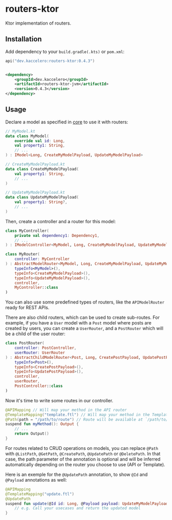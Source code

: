 # routers-ktor

Ktor implementation of routers.

## Installation

Add dependency to your `build.gradle(.kts)` or `pom.xml`:

```kotlin
api("dev.kaccelero:routers-ktor:0.4.3")
```

```xml

<dependency>
    <groupId>dev.kaccelero</groupId>
    <artifactId>routers-ktor-jvm</artifactId>
    <version>0.4.3</version>
</dependency>
```

## Usage

Declare a model as specified in [core](../core/README.md) to use it with routers:

```kotlin
// MyModel.kt
data class MyModel(
    override val id: Long,
    val property1: String,
    // ...
) : IModel<Long, CreateMyModelPayload, UpdateMyModelPayload>
```

```kotlin
// CreateMyModelPayload.kt
data class CreateMyModelPayload(
    val property1: String,
    // ...
)
```

```kotlin
// UpdateMyModelPayload.kt
data class UpdateMyModelPayload(
    val property1: String?,
    // ...
)
```

Then, create a controller and a router for this model:

```kotlin
class MyController(
    private val dependency1: Dependency1,
    // ...
) : IModelController<MyModel, Long, CreateMyModelPayload, UpdateMyModelPayload>
```

```kotlin
class MyRouter(
    controller: MyController
) : AbstractModelRouter<MyModel, Long, CreateMyModelPayload, UpdateMyModelPayload>(
    typeInfo<MyModel>(),
    typeInfo<CreateMyModelPayload>(),
    typeInfo<UpdateMyModelPayload>(),
    controller,
    MyController::class
)
```

You can also use some predefined types of routers, like the `APIModelRouter` ready for REST APIs.

There are also child routers, which can be used to create sub-routes.
For example, if you have a `User` model with a `Post` model where posts are created by users,
you can create a `UserRouter`, and a `PostRouter` which will be a child of the user router:

```kotlin
class PostRouter(
    controller: PostController,
    userRouter: UserRouter
) : AbstractChildModelRouter<Post, Long, CreatePostPayload, UpdatePostPayload, User>(
    typeInfo<Post>(),
    typeInfo<CreatePostPayload>(),
    typeInfo<UpdatePostPayload>(),
    controller,
    userRouter,
    PostController::class
)
```

Now it's time to write some routes in our controller.

```kotlin
@APIMapping // Will map your method in the API router
@TemplateMapping("template.ftl") // Will map your method in the Template router and render with `template.ftl`
@Path(path = "/path/to/route") // Route will be available at `/path/to/route`, prefixed with the router path (depending on model)
suspend fun myMethod(): Output {
    // ...
    return Output()
}
```

For routes related to CRUD operations on models, you can replace `@Path`
with `@ListPath`, `@GetPath`, `@CreatePath`, `@UpdatePath` or `@DeletePath`.
In that case, the path parameter of the annotation is optional and will be inferred automatically depending on the
router you choose to use (API or Template).

Here is an exemple for the `@UpdatePath` annotation, to show `@Id` and `@Payload` annotations as well:

```kotlin
@APIMapping
@TemplateMapping("update.ftl")
@UpdatePath
suspend fun update(@Id id: Long, @Payload payload: UpdateMyModelPayload): MyModel {
    // e.g. Call your usecases and return the updated model
}
```
